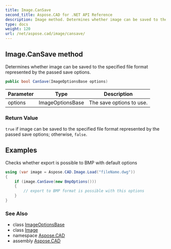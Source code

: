 ```yaml
---
title: Image.CanSave
second_title: Aspose.CAD for .NET API Reference
description: Image method. Determines whether image can be saved to the specified file format represented by the passed save options
type: docs
weight: 120
url: /net/aspose.cad/image/cansave/
---
```

## Image.CanSave method

Determines whether image can be saved to the specified file format represented by the passed save options.

```csharp
public bool CanSave(ImageOptionsBase options)
```

| Parameter | Type | Description |
| --- | --- | --- |
| options | ImageOptionsBase | The save options to use. |

### Return Value

`true` if image can be saved to the specified file format represented by the passed save options; otherwise, `false`.

## Examples

Checks whether export is possible to BMP with default options

```csharp
using (var image = Aspose.CAD.Image.Load("fileName.dwg"))
{
    if (image.CanSave(new BmpOptions()))
    {
        // export to BMP format is possible with this options
    }
}
```

### See Also

* class [ImageOptionsBase](../../imageoptionsbase/)
* class [Image](../)
* namespace [Aspose.CAD](../../image/)
* assembly [Aspose.CAD](../../../)


